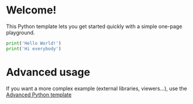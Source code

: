 # Welcome!

This Python template lets you get started quickly with a simple one-page playground.

```python runnable
print('Hello World!')
print('Hi everybody')
```

# Advanced usage

If you want a more complex example (external libraries, viewers...), use the [Advanced Python template](https://tech.io/select-repo/429)
